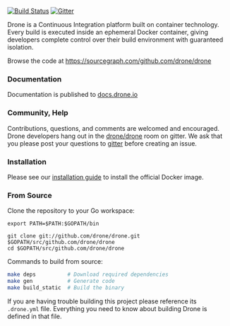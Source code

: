 [![Build Status](http://beta.drone.io/api/badges/drone/drone/status.svg)](http://beta.drone.io/drone/drone)
[![Gitter](https://badges.gitter.im/Join%20Chat.svg)](https://gitter.im/drone/drone?utm_source=badge&utm_medium=badge&utm_campaign=pr-badge)

Drone is a Continuous Integration platform built on container technology. Every build is executed inside an ephemeral Docker container, giving developers complete control over their build environment with guaranteed isolation.

Browse the code at https://sourcegraph.com/github.com/drone/drone

### Documentation

Documentation is published to [docs.drone.io](http://docs.drone.io)

### Community, Help

Contributions, questions, and comments are welcomed and encouraged. Drone developers hang out in the [drone/drone](https://gitter.im/drone/drone) room on gitter. We ask that you please post your questions to [gitter](https://gitter.im/drone/drone) before creating an issue.

### Installation

Please see our [installation guide](http://docs.drone.io/installation/) to install the official Docker image.

### From Source

Clone the repository to your Go workspace:

```
export PATH=$PATH:$GOPATH/bin

git clone git://github.com/drone/drone.git $GOPATH/src/github.com/drone/drone
cd $GOPATH/src/github.com/drone/drone
```

Commands to build from source:

```sh
make deps          # Download required dependencies
make gen           # Generate code
make build_static  # Build the binary
```

If you are having trouble building this project please reference its `.drone.yml` file. Everything you need to know about building Drone is defined in that file.
